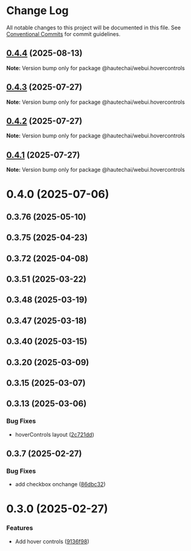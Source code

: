 # Change Log

All notable changes to this project will be documented in this file.
See [Conventional Commits](https://conventionalcommits.org) for commit guidelines.

## [0.4.4](https://github.com/HautechAI/webui/compare/@hautechai/webui.hovercontrols@0.4.3...@hautechai/webui.hovercontrols@0.4.4) (2025-08-13)

**Note:** Version bump only for package @hautechai/webui.hovercontrols

## [0.4.3](https://github.com/HautechAI/webui/compare/@hautechai/webui.hovercontrols@0.4.2...@hautechai/webui.hovercontrols@0.4.3) (2025-07-27)

**Note:** Version bump only for package @hautechai/webui.hovercontrols

## [0.4.2](https://github.com/HautechAI/webui/compare/@hautechai/webui.hovercontrols@0.4.1...@hautechai/webui.hovercontrols@0.4.2) (2025-07-27)

**Note:** Version bump only for package @hautechai/webui.hovercontrols

## [0.4.1](https://github.com/HautechAI/webui/compare/@hautechai/webui.hovercontrols@0.4.0...@hautechai/webui.hovercontrols@0.4.1) (2025-07-27)

**Note:** Version bump only for package @hautechai/webui.hovercontrols

# 0.4.0 (2025-07-06)

## 0.3.76 (2025-05-10)

## 0.3.75 (2025-04-23)

## 0.3.72 (2025-04-08)

## 0.3.51 (2025-03-22)

## 0.3.48 (2025-03-19)

## 0.3.47 (2025-03-18)

## 0.3.40 (2025-03-15)

## 0.3.20 (2025-03-09)

## 0.3.15 (2025-03-07)

## 0.3.13 (2025-03-06)

### Bug Fixes

- hoverControls layout ([2c721dd](https://github.com/HautechAI/webui/commit/2c721dd55a0e89158602e90812a1bc73ba015170))

## 0.3.7 (2025-02-27)

### Bug Fixes

- add checkbox onchange ([86dbc32](https://github.com/HautechAI/webui/commit/86dbc326f7653b29aeabc7fb95d4c2005c228e7e))

# 0.3.0 (2025-02-27)

### Features

- Add hover controls ([9136f98](https://github.com/HautechAI/webui/commit/9136f9835a141c02ffe5223983cb15de09d5fd7d))
